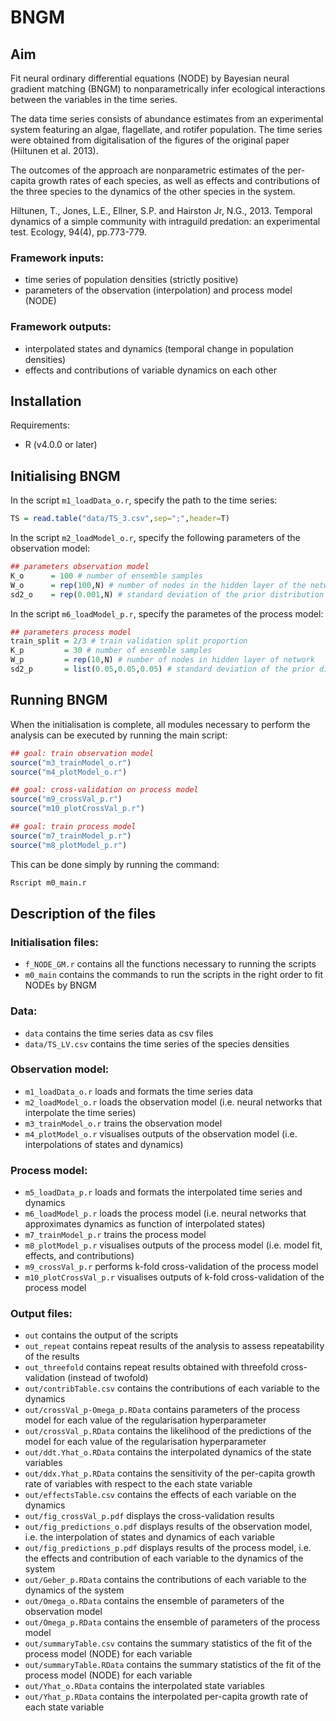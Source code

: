 # BNGM


## Aim

Fit neural ordinary differential equations (NODE) by Bayesian neural gradient matching (BNGM) to nonparametrically infer ecological interactions between the variables in the time series.

The data time series consists of abundance estimates from an experimental system featuring an algae, flagellate, and rotifer population. The time series were obtained from digitalisation of the figures of the original paper (Hiltunen et al. 2013).

The outcomes of the approach are nonparametric estimates of the per-capita growth rates of each species, as well as effects and contributions of the three species to the dynamics of the other species in the system.

Hiltunen, T., Jones, L.E., Ellner, S.P. and Hairston Jr, N.G., 2013. Temporal dynamics of a simple community with intraguild predation: an experimental test. Ecology, 94(4), pp.773-779.

### Framework inputs:
* time series of population densities (strictly positive)
* parameters of the observation (interpolation) and process model (NODE)

### Framework outputs:
* interpolated states and dynamics (temporal change in population densities)
* effects and contributions of variable dynamics on each other

## Installation

Requirements:
* R (v4.0.0 or later)


## Initialising BNGM

In the script `m1_loadData_o.r`, specify the path to the time series: 

``` R
TS = read.table("data/TS_3.csv",sep=";",header=T)
```

In the script `m2_loadModel_o.r`, specify the following parameters of the observation model:

``` R
## parameters observation model
K_o      = 100 # number of ensemble samples
W_o      = rep(100,N) # number of nodes in the hidden layer of the networks 
sd2_o    = rep(0.001,N) # standard deviation of the prior distribution of the network parameters
```

In the script `m6_loadModel_p.r`, specify the parametes of the process model:

``` R
## parameters process model
train_split = 2/3 # train validation split proportion
K_p         = 30 # number of ensemble samples
W_p         = rep(10,N) # number of nodes in hidden layer of network
sd2_p       = list(0.05,0.05,0.05) # standard deviation of the prior distribution of the network parameters
```


## Running BNGM

When the initialisation is complete, all modules necessary to perform the analysis can be executed by running the main script:

``` R
## goal: train observation model
source("m3_trainModel_o.r")
source("m4_plotModel_o.r")

## goal: cross-validation on process model
source("m9_crossVal_p.r")
source("m10_plotCrossVal_p.r")

## goal: train process model 
source("m7_trainModel_p.r")
source("m8_plotModel_p.r")
```

This can be done simply by running the command:
``` bash
Rscript m0_main.r
```


## Description of the files

### Initialisation files: 
* `f_NODE_GM.r` contains all the functions necessary to running the scripts
* `m0_main` contains the commands to run the scripts in the right order to fit NODEs by BNGM 

### Data:
* `data` contains the time series data as csv files
* `data/TS_LV.csv` contains the time series of the species densities

### Observation model:
* `m1_loadData_o.r` loads and formats the time series data
* `m2_loadModel_o.r` loads the observation model (i.e. neural networks that interpolate the time series) 
* `m3_trainModel_o.r` trains the observation model 
* `m4_plotModel_o.r` visualises outputs of the observation model (i.e. interpolations of states and dynamics) 

### Process model:
* `m5_loadData_p.r` loads and formats the interpolated time series and dynamics 
* `m6_loadModel_p.r` loads the process model (i.e. neural networks that approximates dynamics as function of interpolated states) 
* `m7_trainModel_p.r` trains the process model 
* `m8_plotModel_p.r` visualises outputs of the process model (i.e. model fit, effects, and contributions)
* `m9_crossVal_p.r` performs k-fold cross-validation of the process model 
* `m10_plotCrossVal_p.r` visualises outputs of k-fold cross-validation of the process model

### Output files:
* `out` contains the output of the scripts 
* `out_repeat` contains repeat results of the analysis to assess repeatability of the results 
* `out_threefold` contains repeat results obtained with threefold cross-validation (instead of twofold)
* `out/contribTable.csv` contains the contributions of each variable to the dynamics 
* `out/crossVal_p-Omega_p.RData` contains parameters of the process model for each value of the regularisation hyperparameter 
* `out/crossVal_p.RData` contains the likelihood of the predictions of the model for each value of the regularisation hyperparameter
* `out/ddt.Yhat_o.RData` contains the interpolated dynamics of the state variables 
* `out/ddx.Yhat_p.RData` contains the sensitivity of the per-capita growth rate of variables with respect to the each state variable
* `out/effectsTable.csv` contains the effects of each variable on the dynamics 
* `out/fig_crossVal_p.pdf` displays the cross-validation results 
* `out/fig_predictions_o.pdf` displays results of the observation model, i.e. the interpolation of states and dynamics of each variable
* `out/fig_predictions_p.pdf` displays results of the process model, i.e. the effects and contribution of each variable to the dynamics of the system 
* `out/Geber_p.RData` contains the contributions of each variable to the dynamics of the system 
* `out/Omega_o.RData` contains the ensemble of parameters of the observation model 
* `out/Omega_p.RData` contains the ensemble of parameters of the process model 
* `out/summaryTable.csv` contains the summary statistics of the fit of the process model (NODE) for each variable 
* `out/summaryTable.RData` contains the summary statistics of the fit of the process model (NODE) for each variable 
* `out/Yhat_o.RData` contains the interpolated state variables 
* `out/Yhat_p.RData` contains the interpolated per-capita growth rate of each state variable
